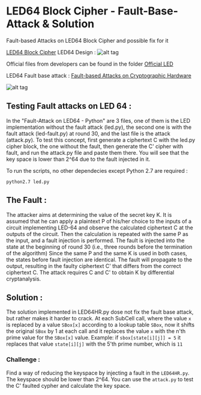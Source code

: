 # LED64 Block Cipher - Fault-Base-Attack & Solution
Fault-based Attacks on LED64 Block Cipher and possible fix for it

[LED64 Block Cipher]( https://sites.google.com/site/ledblockcipher/downloads)
LED64 Design : 
![alt tag](https://sites.google.com/site/ledblockcipher/design/LED64.png?attredirects=0)

Official files from developers can be found in the folder [Official LED](https://github.com/H-Romeo/LED64-Block-Cipher---Fault-Base-Attack-Solution/tree/master/Official%20LED)

LED64 Fault base attack :
[Fault-based Attacks on Cryptographic Hardware](http://ieeexplore.ieee.org/document/6549781/)

![alt tag](https://cloud.githubusercontent.com/assets/27343399/24996308/07312c70-203b-11e7-93b4-c4e2155efe07.png)

## Testing Fault attacks on LED 64 :

In the "Fault-Attack on LED64 - Python" are 3 files, one of them is the LED implementation without the fault attack (led.py), the second one is with the fault attack (led-fault.py) at round 30, and the last file is the attack (attack.py). To test this concept, first generate a ciphertext C with the led.py cipher block, the one without the fault, then generate the C' cipher with fault, and run the attack.py file and paste them there. You will see that the key space is lower than 2^64 due to the fault injected in it.

To run the scripts, no other dependecies except Python 2.7 are required :
```
python2.7 led.py
```

## The Fault :
The attacker aims at determining the value of the secret key K. It is assumed that he can apply a plaintext P of his/her choice to the inputs of a circuit implementing LED-64 and observe the calculated ciphertext C at the outputs of the circuit. Then the calculation is repeated with the same P as the input, and a fault injection is performed. The fault is injected into the state at the beginning of round 30 (i.e., three rounds before the termination of the algorithm)
Since the same P and the same K is used in both cases, the states before fault injection are identical. The fault will propagate to the output, resulting in the faulty ciphertext C' that differs from the correct ciphertext C. The attack requires C and C' to  obtain K by differential cryptanalysis. 

## Solution :
The solution implemented in LED64HR.py dose not fix the fault base attack, but rather makes it harder to crack.
At each SubCell call, where the value `x` is replaced by a value `SBox[x]` according to a lookup table `SBox`, now it shifts the original `SBox` by 1 at each call and it replaces the value `x` with the n'th prime value for the `SBox[x]` value.
Example: if `sbox[state[i][j]] = 5` it replaces that value `state[i][j]` with the 5'th prime number, which is `11`


### Challenge :
Find a way of reducing the keyspace by injecting a fault in the `LED64HR.py`. The keyspace should be lower than 2^64. You can use the `attack.py` to test the C' faulted cypher and calculate the key space.
